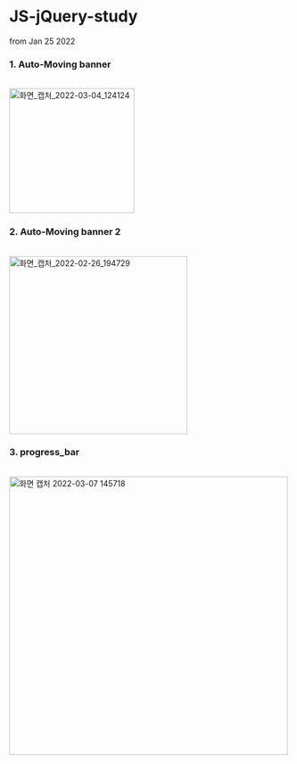 <h1>JS-jQuery-study</h1>
from Jan 25 2022
<h3>1. Auto-Moving banner</h3>
<br>
<img width="224" alt="화면_캡처_2022-03-04_124124" src="https://user-images.githubusercontent.com/83502596/156970292-5fb092a2-8023-421e-89a2-1abd85f1e01d.png">

<h3>2. Auto-Moving banner 2</h3>
<br>
<img width="319" alt="화면_캡처_2022-02-26_194729" src="https://user-images.githubusercontent.com/83502596/156970430-0b9a4f2a-c472-4d92-9c74-6ee804dcb0f8.png">

<h3>3. progress_bar</h3>
<br>
<img width="499" alt="화면 캡처 2022-03-07 145718" src="https://user-images.githubusercontent.com/83502596/156976370-44477077-54ba-4d7d-9c1f-5417f0fcc2e4.png">
